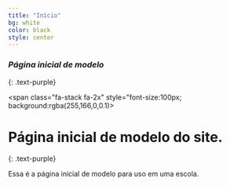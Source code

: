 ```yaml
---
title: "Início"
bg: white
color: black
style: center
---
```


### *Página inicial de modelo*
{: .text-purple}

  <span class="fa-stack fa-2x" style="font-size:100px; background:rgba(255,166,0,0.1)>
    <i class="fas fa-circle fa-stack-2x text-white"></i>
    <i class="fas fa-flag fa-stack-1x fa-inverse text-orange"></i>

# Página inicial de modelo do site.
{: .text-purple}


Essa é a página inicial de modelo para uso em uma escola.


